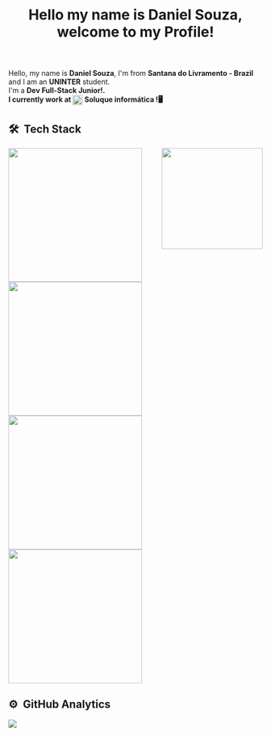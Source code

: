 <header>
    <H1>Hello my name is Daniel Souza, welcome to my Profile!</H1>  
</header>
<div>
    <p>Hello, my name is <b>Daniel Souza</b>, I'm from <b>Santana do Livramento - Brazil</b> and I am an <b>UNINTER</b> student.<br> 
I'm a <b>Dev Full-Stack Junior!<b/>.<br> I currently work at <span><img align="center" width="20" src="https://user-images.githubusercontent.com/88730920/158506237-196028d4-d8c9-449f-8075-d2ada14acf28.png"/> Soluque informática !</span>🖥️</p>
     
</div>
  

## 🛠 &nbsp;Tech Stack
<div>
    <img align="right" width="auto" height="200px" src="https://cdn.dribbble.com/users/214929/screenshots/4366947/dribbble-shot_6.gif"/>
    <img width="265px" src="https://user-images.githubusercontent.com/88730920/158713488-4337d42c-7f52-4710-a0dc-9f8650fb1f4b.png"/>
    <img width="265px" src="https://user-images.githubusercontent.com/88730920/158713575-bc831379-098e-420b-8186-cd70d438816b.png"/><br>
    <img width="265px" src="https://user-images.githubusercontent.com/88730920/158713648-0122a1bd-6520-49e7-9a28-c7c9522cedff.png"/>
    <img width="265px" src="https://user-images.githubusercontent.com/88730920/158713670-85fa009c-163f-4ac2-affb-53de96212b89.png"/>
</div>

## ⚙️ &nbsp;GitHub Analytics
<div align="left">

<img src="https://github-readme-stats.vercel.app/api?username=MrHoss&show_icons=true&theme=midnight-purple&include_all_commits=true&count_private=true&hide-border=true"/>

</div>
